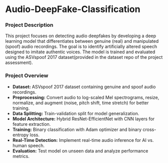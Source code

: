 # Audio-DeepFake-Classification

### Project Description
This project focuses on detecting audio deepfakes by developing a deep learning model that differentiates between genuine (real) and manipulated (spoof) audio recordings. The goal is to identify artificially altered speech designed to imitate authentic voices. The model is trained and evaluated using the ASVspoof 2017 dataset(provided in the dataset repo of the project assessment).

### Project Overview

- **Dataset:** ASVspoof 2017 dataset containing genuine and spoof audio recordings.
- **Preprocessing:** Convert audio to log-scaled Mel spectrograms, resize, normalize, and augment (noise, pitch shift, time stretch) for better training.
- **Data Splitting:** Train-validation split for model generalization.
- **Model Architecture:** Hybrid ResNet-EfficientNet with CNN layers for feature extraction.
- **Training:** Binary classification with Adam optimizer and binary cross-entropy loss.
- **Real-Time Detection:** Implement real-time audio inference for AI vs. human speech.
- **Evaluation:** Test model on unseen data and analyze performance metrics.


